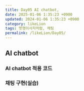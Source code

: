 ```yaml
---
title: Day05 AI chatbot, 
date: 2025-01-06 1:35:23 +0900
updated: 2024-01-06 1:35:23 +0900
category: likeLion
tags: 멋쟁이사자처럼, 채팅
permalink: /likeLion/Day05/
---
```


## AI chatbot
### AI chatbot 적용 코드
### 채팅 구현(실습)
### 
